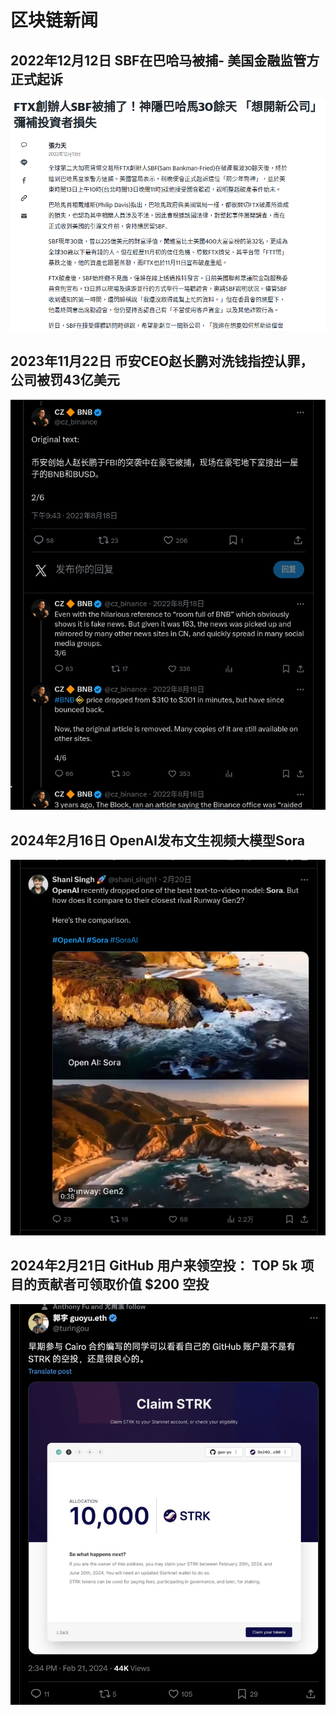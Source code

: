 # 区块链新闻

## 2022年12月12日 SBF在巴哈马被捕- 美国金融监管方正式起诉
<img width="600" src="./crypto-news/sbf.png"/>


## 2023年11月22日 币安CEO赵长鹏对洗钱指控认罪，公司被罚43亿美元
<img width="600" src="./crypto-news/cz.png"/>


## 2024年2月16日 OpenAI发布文生视频大模型Sora
<img width="600" src="./crypto-news/sora.png"/>


## 2024年2月21日 GitHub 用户来领空投： TOP 5k 项目的贡献者可领取价值 $200 空投
<img width="600" src="./crypto-news/starknet.png"/>


